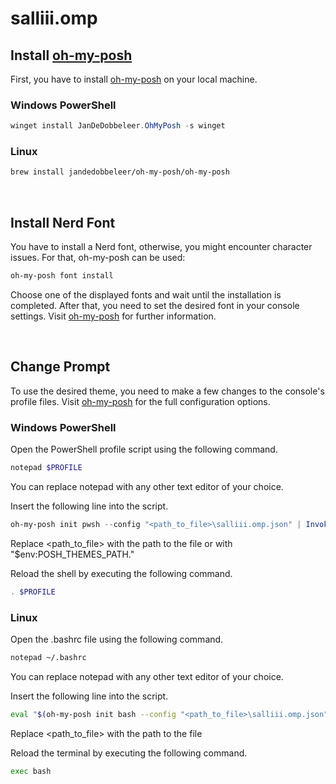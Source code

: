 # salliii.omp


## Install <a href="https://ohmyposh.dev/docs/installation/windows">oh-my-posh</a>
First, you have to install <a href="https://ohmyposh.dev/docs/installation/windows">oh-my-posh</a> on your local machine.

### Windows PowerShell
```powershell
winget install JanDeDobbeleer.OhMyPosh -s winget
```

### Linux
```bash
brew install jandedobbeleer/oh-my-posh/oh-my-posh
```

<br>

## Install Nerd Font
You have to install a Nerd font, otherwise, you might encounter character issues.
For that, oh-my-posh can be used:
```bash
oh-my-posh font install
```
Choose one of the displayed fonts and wait until the installation is completed.
After that, you need to set the desired font in your console settings. Visit <a href="https://ohmyposh.dev/docs/installation/fonts#configuration">oh-my-posh</a> for further information.

<br>

## Change Prompt
To use the desired theme, you need to make a few changes to the console's profile files.
Visit <a href="https://ohmyposh.dev/docs/installation/prompt">oh-my-posh</a> for the full configuration options.

### Windows PowerShell
Open the PowerShell profile script using the following command.
```powershell
notepad $PROFILE
```
You can replace notepad with any other text editor of your choice.

Insert the following line into the script.
```powershell
oh-my-posh init pwsh --config "<path_to_file>\salliii.omp.json" | Invoke-Expression
```
Replace <path_to_file> with the path to the file or with "$env:POSH_THEMES_PATH."

Reload the shell by executing the following command.
```powershell
. $PROFILE
```

### Linux
Open the .bashrc file using the following command.
```bash
notepad ~/.bashrc
```
You can replace notepad with any other text editor of your choice.

Insert the following line into the script.
```bash
eval "$(oh-my-posh init bash --config "<path_to_file>\salliii.omp.json")"
```
Replace <path_to_file> with the path to the file

Reload the terminal by executing the following command.
```bash
exec bash
```